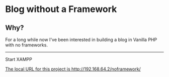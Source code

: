 <h1>Blog without a Framework</h1>

<h2>Why?</h2>
<p>For a long while now I've been interested in building a blog in Vanilla PHP with no frameworks.</p>

<hr>
<p>Start XAMPP</p>
<a href="http://192.168.64.2/noframework/">The local URL for this project is http://192.168.64.2/noframework/ </a>